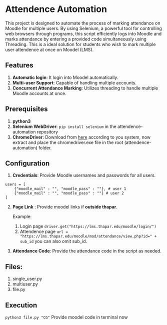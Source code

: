# Attendence Automation

This project is designed to automate the process of marking attendance on Moodle for multiple users. By using Selenium, a powerful tool for controlling web browsers through programs, this script efficiently logs into Moodle and marks attendance by entering a provided code simultaneously using Threading. This is a ideal solution for students who wish to mark multiple user attendence at once on Moodel (LMS).

## Features

1. **Automatic login**: It login into Moodel automatically.
2. **Multi-user Support**: Capable of handling multiple accounts.
3. **Concurrent Attendance Marking**: Utilizes threading to handle multiple Moodle accounts at once.

## Prerequisites

1. **python3**
2. **Selenium WebDriver**: `pip install selenium` in the attendence-automation repository
3. **ChromeDriver**: Download from [here](https://googlechromelabs.github.io/chrome-for-testing/) according to you system, now extract and place the chromedriver.exe file in the root (attendence-automation) folder.

## Configuration

1. **Credentials**: Provide Moodle usernames and passwords for all users.

```
users = [
    {"moodle_mail" : "", "moodle_pass" : ""}, # user 1
    {"moodle_mail" : "", "moodle_pass" : ""} # user 2
]
```

2. **Page Link** : Provide moodel links if **outside thapar**.

   Example:

   1. Login page `driver.get("https://lms.thapar.edu/moodle/login/")`
   2. Attendence page `url = "https://lms.thapar.edu/moodle/mod/attendance/view.php?id=" + sub_id` you can also omit sub_id.

3. **Attendance Code**: Provide the attendance code in the script as needed.

## Files:

1. single_user.py
2. multiuser.py
3. file.py

## Execution

`python3 file.py "CG"`
Provide moodel code in terminal now
